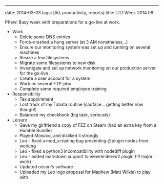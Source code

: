 ---
date: 2014-03-03
tags: [ltd, productivity, reports]
title: LTD Week 2014 09

Phew!  Busy week with preparations for a go-live at work.

  - Work
    - Delete some DNS entries
    - Force-crashed a hung server (at 3 AM nonetheless...)
    - Ensure our monitoring system was set up and running on several machines
    - Resize a few filesystems
    - Migrate some filesystems to new disk
    - Investigate and set up network monitoring on our production server for the go-live
    - Create a user account for a system
    - Work on several FTP jobs
    - Complete some required employee training
  - Responsibility
    - Tax appointment
    - Lost track of my Tabata routine (sadface... getting better now though!)
    - Balanced my checkbook (big task, seriously)
  - Leisure
    - Gave my girlfriend a copy of FEZ on Steam (had an extra key from a Humble Bundle)
    - Played Monaco, and disliked it strongly
    - Leo - fixed a mod_scripting bug preventing @plugin nodes from working
    - Leo - fixed a python3 incompatibility with nodediff plugin
    - Leo - added markdown support to viewrendered2 plugin (!!! major work)
    - Updated orison's software
    - Uploaded my Leo logo proposal for Maphew (Matt Wilkie) to play with